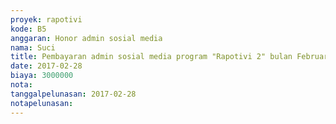 ```yaml
---
proyek: rapotivi
kode: B5
anggaran: Honor admin sosial media
nama: Suci
title: Pembayaran admin sosial media program "Rapotivi 2" bulan Februari 2017
date: 2017-02-28
biaya: 3000000
nota:
tanggalpelunasan: 2017-02-28
notapelunasan:
---
```

